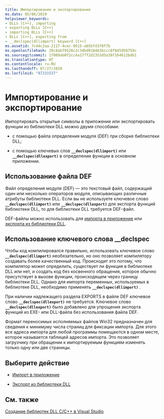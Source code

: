 ```yaml
---
title: Импортирование и экспортирование
ms.date: 05/06/2019
helpviewer_keywords:
- DLLs [C++], importing
- exporting DLLs [C++]
- importing DLLs [C++]
- DLLs [C++], exporting from
- __declspec(dllimport) keyword [C++]
ms.assetid: 7c44c2aa-2117-4cec-9615-a65bfd3f8f7b
ms.openlocfilehash: 29c8abf9528c2c34bd918463bccc8f845958759c
ms.sourcegitcommit: 1f009ab0f2cc4a177f2d1353d5a38f164612bdb1
ms.translationtype: HT
ms.contentlocale: ru-RU
ms.lasthandoff: 07/27/2020
ms.locfileid: "87231537"
---
```

# <a name="importing-and-exporting"></a>Импортирование и экспортирование

Импортировать открытые символы в приложение или экспортировать функции из библиотеки DLL можно двумя способами:

- с помощью файла определения модуля (DEF) при сборке библиотеки DLL;

- с помощью ключевых слов **`__declspec(dllimport)`** или **`__declspec(dllexport)`** в определении функции в основном приложении.

## <a name="using-a-def-file"></a>Использование файла DEF

Файл определения модуля (DEF) — это текстовый файл, содержащий один или несколько операторов модуля, описывающих различные атрибуты библиотеки DLL. Если вы не используете ключевое слово **`__declspec(dllimport)`** или **`__declspec(dllexport)`** для экспорта функций библиотеки DLL, то для библиотеки DLL требуется DEF-файл.

DEF-файлы можно использовать для [импорта в приложение](importing-using-def-files.md) или [экспорта из библиотеки DLL](exporting-from-a-dll-using-def-files.md).

## <a name="using-__declspec"></a>Использование ключевого слова __declspec

Чтобы код компилировался правильно, использовать ключевое слово **`__declspec(dllimport)`** необязательно, но оно позволяет компилятору создавать более качественный код. Происходит это потому, что компилятор может определить, существует ли функция в библиотеке DLL или нет, и создать код без косвенного обращения, которое обычно присутствует в вызове функции, происходящем через границу библиотеки DLL. Однако для импорта переменных, используемых в библиотеке DLL, необходимо применять **`__declspec(dllimport)`** .

При наличии надлежащего раздела EXPORTS в файле DEF ключевое слово **`__declspec(dllexport)`** не требуется. Ключевое слово **`__declspec(dllexport)`** было добавлено для упрощения экспорта функций из EXE- или DLL-файла без использования файла DEF.

Формат переносимых исполняемых файлов Win32 предназначен для сведения к минимуму числа страниц для фиксации импорта. Для этого все адреса импорта для любой программы помещаются в одном месте, которое называется таблицей адресов импорта. Это позволяет загрузчику при обращении к импортируемым функциям изменять только одну или две страницы.

## <a name="what-do-you-want-to-do"></a>Выберите действие

- [Импорт в приложение](importing-into-an-application-using-declspec-dllimport.md)

- [Экспорт из библиотеки DLL](exporting-from-a-dll.md)

## <a name="see-also"></a>См. также

[Создание библиотек DLL C/C++ в Visual Studio](dlls-in-visual-cpp.md)
